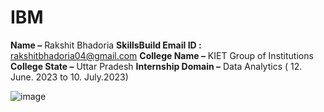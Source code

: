 # IBM

**Name –** Rakshit Bhadoria
**SkillsBuild Email ID :** rakshitbhadoria04@gmail.com
**College Name –** KIET Group of Institutions
**College State –** Uttar Pradesh
**Internship Domain –** Data Analytics ( 12. June. 2023 to 10. July.2023)

 

![image](https://github.com/rakshit232001/IBM/assets/118003200/e2b8b97e-82f0-4188-816e-d518b9707b2d)
